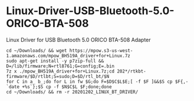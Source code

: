 # Linux-Driver-USB-Bluetooth-5.0-ORICO-BTA-508
Linux Driver for USB Bluetooth 5.0 ORICO BTA-508 Adapter

```
cd ~/Downloads/ && wget https://mpow.s3-us-west-1.amazonaws.com/mpow_BH519A_driver+for+Linux.7z
sudo apt-get install -y p7zip-full && D=/lib/firmware;N=rtl8761;G=config;E=.bin
7z x ./mpow_BH519A_driver+for+Linux.7z;cd 202*/rtkbt-firmware/$D/rtlbt;S=sudo;D=$D/rtl_bt/$N
for C in a_ b_;do for L in fw $G;do F=$D$C$L$E;[ -f $F ]&&$S cp $F{,-`date +%s`};$S cp -f $N$C$L $F;done;done
cd ~/Downloads/ && rm -r 20201202_LINUX_BT_DRIVER/
```
